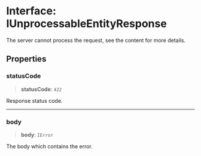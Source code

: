 # Interface: IUnprocessableEntityResponse

The server cannot process the request, see the content for more details.

## Properties

### statusCode

> **statusCode**: `422`

Response status code.

***

### body

> **body**: `IError`

The body which contains the error.
